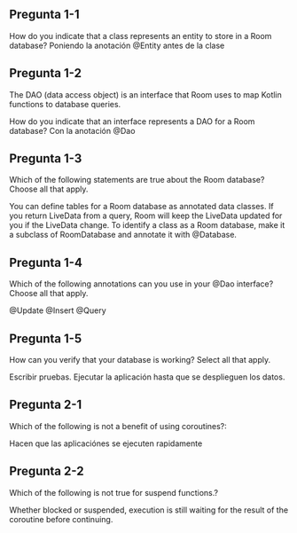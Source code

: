 Pregunta 1-1
-------------
How do you indicate that a class represents an entity to store in a Room database?
Poniendo la anotación @Entity antes de la clase

Pregunta 1-2
-------------
The DAO (data access object) is an interface that Room uses to map Kotlin functions to database queries.

How do you indicate that an interface represents a DAO for a Room database?
Con la anotación @Dao

Pregunta 1-3
------------
Which of the following statements are true about the Room database? Choose all that apply.

You can define tables for a Room database as annotated data classes.
If you return LiveData from a query, Room will keep the LiveData updated for you if the LiveData change.
To identify a class as a Room database, make it a subclass of RoomDatabase and annotate it with @Database.

Pregunta 1-4
-------------
Which of the following annotations can you use in your @Dao interface? Choose all that apply.

@Update
@Insert
@Query

Pregunta 1-5
-------------
How can you verify that your database is working? Select all that apply.

Escribir pruebas.
Ejecutar la aplicación hasta que se desplieguen los datos.

Pregunta 2-1
-------------
Which of the following is not a benefit of using coroutines?:

Hacen que las aplicaciónes se ejecuten rapidamente

Pregunta 2-2
------------
Which of the following is not true for suspend functions.?

Whether blocked or suspended, execution is still waiting for the result of the coroutine before continuing.